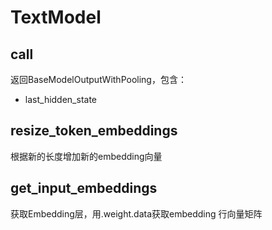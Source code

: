 # TextModel

## call

返回BaseModelOutputWithPooling，包含：

- last_hidden_state

## resize_token_embeddings

根据新的长度增加新的embedding向量

## get_input_embeddings

获取Embedding层，用.weight.data获取embedding 行向量矩阵